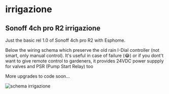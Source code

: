 # irrigazione

## Sonoff 4ch pro R2 irrigazione

Just the basic rel 1.0 of Sonoff 4ch pro R2 with Esphome.

Below the wiring schema which preserve the old rain I-Dial controller (not smart, only manual control).
It's useful in case of failure (😂) or if you dont't want to give remote control to gardeners, it provides 24VDC power suppply for valves and PSR (Pump Start Relay) too

More upgrades to code soon... 


![schema irrigazione](https://user-images.githubusercontent.com/61212989/209447390-946a7204-e021-453d-a6a3-99d80555aa9a.jpg)
